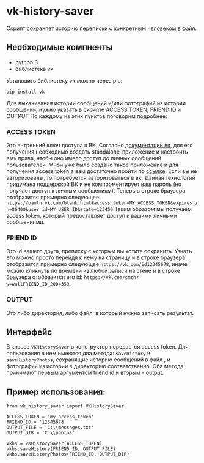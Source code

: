 # vk-history-saver
Скрипт сохраняет историю переписки с конкретным человеком в файл.

## Необходимые компненты

* python 3
* библиотека vk

Установить библиотеку vk можно через pip:
```
pip install vk
```

Для выкачивания истории сообщений и/или фотографий из истории сообщений, нужно указать в скрипте ACCESS TOKEN, FRIEND ID и OUTPUT
По каждому из этих пунктов поговорим подробнее:

### ACCESS TOKEN
Это внтренний ключ доступа к ВК. Согласно [документации вк](https://vk.com/dev/access_token), для его получения необходимо создать standalone-приложение и настроить ему права, чтобы оно имело доступ до личных сообщений пользователей. Мной уже было создано такое приложение и для получения access token'а вам достаточно пройти по [ссылке](https://oauth.vk.com/authorize?client_id=6145982&display=page&redirect_uri=https://oauth.vk.com/blank.html&scope=messages&response_type=token&v=5.67&state=123456). Если вы не авторизованы, то потребуется авторизоваться в вк. Данная технология придумана поддержкой ВК и не компроментирует ваш пароль (но получает доступ к личным сообщениям). Теперь в строке браузера отобразится примерно следующее:  `https://oauth.vk.com/blank.html#access_token=MY_ACCESS_TOKEN&expires_in=86400&user_id=MY_USER_ID&state=123456`
Таким образом мы получаем access token, который предоставляет доступ к вашими личными сообщениями.

### FRIEND ID
Это id вашего друга, преписку с которым вы хотите сохранить. Узнать его можно просто перейдя к нему на страницу и в строке браузера отобразится примерно следующее `https://vk.com/id12345678`, иначе можно кликнуть по времени из любой записи на стене и в строке браузера отобразится его id: `https://vk.com/smth?w=wallFRIEND_ID_2004359`.

### OUTPUT
Это либо директория, либо файл, в который нужно записать результат.

Интерфейс
---

В классе `VKHistorySaver` в конструктор передается access token. Для пользования в нем имеются два метода: `saveHistory` и `saveHistoryPhotos`, сохранящие историю сообщений в файл , и фотографии из истории в директорию соответственно. Оба метода принимают первым аргументом friend id и вторым - output.


Пример использования:
---
```
from vk_history_saver import VKHistorySaver

ACCESS_TOKEN = 'my_access_token'
FRIEND_ID = '12345678'
OUTPUT_FILE = 'C:\\messages.txt'
OUTPUT_DIR = 'C:\\photos'

vkhs = VKHistorySaver(ACCESS_TOKEN)
vkhs.saveHistory(FRIEND_ID, OUTPUT_FILE)
vkhs.saveHistoryPhotos(FRIEND_ID, OUTPUT_DIR)
```
